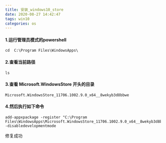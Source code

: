 ```yaml
---
title: 安装_windows10_store
date: 2020-08-27 14:42:47
tags: win10
categories: os
---
```



#### 1.运行管理员模式的powershell
```
cd  C:\Program Files\WindowsApps\
```
#### 2.查看当前路径
```
ls
```
#### 3.查看 Microsoft.WindowsStore 开头的目录 

```
Microsoft.WindowsStore_11706.1002.9.0_x64__8wekyb3d8bbwe
```

#### 4.然后执行如下命令
```
add-appxpackage -register "C:\Program Files\WindowsApps\Microsoft.WindowsStore_11706.1002.9.0_x64__8wekyb3d8bbwe\appxmanifest.xml" -disabledevelopmentmode
```
修复成功